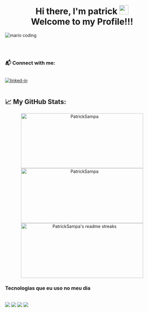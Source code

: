 <h1 align="center">
  Hi there, I'm patrick
  <img 
    src="https://raw.githubusercontent.com/iampavangandhi/iampavangandhi/master/gifs/Hi.gif"
    width="30px">
  <br />
  Welcome to my Profile!!!
</h1>

<div>
  <img
    src="https://i.imgur.com/1ZvVkDc.gif" 
    alt="mario coding"
    />
</div>

<p>
  <br />
  <br />
</p>

<div>
  <h3>
    📬 Connect with me:
  </h3>
  <br />
  <a href="https://www.linkedin.com/in/patrick-sampaio-111609230/">
    <img 
      src="https://img.shields.io/badge/Linkedin-0077B5?style=for-the-badge&amp;logo=LinkedIn&amp;logoColor=white" 
      alt="linked-in">
  </a>
</div>


<br />

<h2>📈 <strong>My GitHub Stats:</strong></h2>
 
<div align="center">
  <img 
    width="400" 
    height="180em" 
    src="https://github-readme-stats.vercel.app/api?username=PatrickSampa&theme=dracula&show_icons=true" 
    alt="PatrickSampa"/>
  <img 
    width="400" 
    height="180em" 
    src="https://github-readme-stats.vercel.app/api/top-langs/?username=PatrickSampa&theme=dracula&layout=compact" 
    alt="PatrickSampa" />
</div>

<div align="center">
  <img 
    width="400" 
    height="180em" 
    src="https://github-readme-streak-stats.herokuapp.com/?user=PatrickSampa&theme=dracula&hide_border=false" 
    alt="PatrickSampa's readme streaks" />
</div>



### Tecnologias que eu uso no meu dia

<div style="display: online_block"><br/>
    <img align="center" lt="html5" src="https://img.shields.io/badge/TypeScript-007ACC?style=for-the-badge&logo=typescript&logoColor=white" />
    <img align="center" lt="html5" src="https://img.shields.io/badge/Java-ED8B00?style=for-the-badge&logo=openjdk&logoColor=white" />
    <img align="center" lt="html5" src="https://img.shields.io/badge/Node.js-43853D?style=for-the-badge&logo=node.js&logoColor=white" />
    <img align="center" lt="html5" src="https://img.shields.io/badge/Spring-6DB33F?style=for-the-badge&logo=spring&logoColor=white/)]" /> 
</div>



